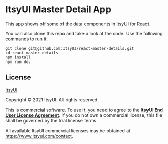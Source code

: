 # ItsyUI Master Detail App

This app shows off some of the data components in ItsyUI for React.

You can also clone this repo and take a look at the code. Use the following commands to run it:

```
git clone git@github.com:ItsyUI/react-master-details.git
cd react-master-details
npm install
npm run dev
```

## License

[ItsyUI](https://www.itsyui.com)

Copyright © 2021 ItsyUI. All rights reserved.

This is commercial software. To use it, you need to agree to the [**ItsyUI End User License Agreement**](https://www.itsyui.com/terms). If you do not own a commercial license, this file shall be governed by the trial license terms.

All available ItsyUI commercial licenses may be obtained at https://www.itsyui.com/contact.
